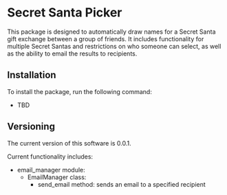 # Secret Santa Picker

This package is designed to automatically draw names for a Secret Santa gift exchange between a group of friends. It includes functionality for multiple Secret Santas and restrictions on who someone can select, as well as the ability to email the results to recipients.

## Installation

To install the package, run the following command:
- TBD

## Versioning
The current version of this software is 0.0.1.

Current functionality includes:
- email_manager module:
    - EmailManager class:
        - send_email method: sends an email to a specified recipient